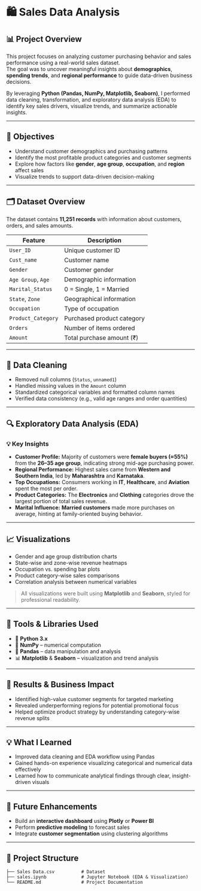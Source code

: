 # 🛍️ Sales Data Analysis

## 📊 Project Overview  
This project focuses on analyzing customer purchasing behavior and sales performance using a real-world sales dataset.  
The goal was to uncover meaningful insights about **demographics**, **spending trends**, and **regional performance** to guide data-driven business decisions.

By leveraging **Python (Pandas, NumPy, Matplotlib, Seaborn)**, I performed data cleaning, transformation, and exploratory data analysis (EDA) to identify key sales drivers, visualize trends, and summarize actionable insights.

---

## 🎯 Objectives  
- Understand customer demographics and purchasing patterns  
- Identify the most profitable product categories and customer segments  
- Explore how factors like **gender**, **age group**, **occupation**, and **region** affect sales  
- Visualize trends to support data-driven decision-making  

---

## 🗂️ Dataset Overview  
The dataset contains **11,251 records** with information about customers, orders, and sales amounts.

| Feature | Description |
|----------|--------------|
| `User_ID` | Unique customer ID |
| `Cust_name` | Customer name |
| `Gender` | Customer gender |
| `Age Group`, `Age` | Demographic information |
| `Marital_Status` | 0 = Single, 1 = Married |
| `State`, `Zone` | Geographical information |
| `Occupation` | Type of occupation |
| `Product_Category` | Purchased product category |
| `Orders` | Number of items ordered |
| `Amount` | Total purchase amount (₹) |

---

## 🧹 Data Cleaning  
- Removed null columns (`Status`, `unnamed1`)  
- Handled missing values in the `Amount` column  
- Standardized categorical variables and formatted column names  
- Verified data consistency (e.g., valid age ranges and order quantities)  

---

## 🔍 Exploratory Data Analysis (EDA)

### 💡 Key Insights  
- **Customer Profile:** Majority of customers were **female buyers (≈55%)** from the **26–35 age group**, indicating strong mid-age purchasing power.  
- **Regional Performance:** Highest sales came from **Western and Southern India**, led by **Maharashtra** and **Karnataka**.  
- **Top Occupations:** Consumers working in **IT**, **Healthcare**, and **Aviation** spent the most per order.  
- **Product Categories:** The **Electronics** and **Clothing** categories drove the largest portion of total sales revenue.  
- **Marital Influence:** **Married customers** made more purchases on average, hinting at family-oriented buying behavior.  

---

## 📈 Visualizations  
- Gender and age group distribution charts  
- State-wise and zone-wise revenue heatmaps  
- Occupation vs. spending bar plots  
- Product category-wise sales comparisons  
- Correlation analysis between numerical variables  

> All visualizations were built using **Matplotlib** and **Seaborn**, styled for professional readability.

---

## 🧭 Tools & Libraries Used
- 🐍 **Python 3.x**  
- 🔢 **NumPy** – numerical computation  
- 🧮 **Pandas** – data manipulation and analysis  
- 📊 **Matplotlib** & **Seaborn** – visualization and trend analysis  

---

## 🚀 Results & Business Impact  
- Identified high-value customer segments for targeted marketing  
- Revealed underperforming regions for potential promotional focus  
- Helped optimize product strategy by understanding category-wise revenue splits  

---

## 💡 What I Learned  
- Improved data cleaning and EDA workflow using Pandas  
- Gained hands-on experience visualizing categorical and numerical data effectively  
- Learned how to communicate analytical findings through clear, insight-driven visuals  

---

## 🔮 Future Enhancements  
- Build an **interactive dashboard** using **Plotly** or **Power BI**  
- Perform **predictive modeling** to forecast sales  
- Integrate **customer segmentation** using clustering algorithms  

---

## 📁 Project Structure  

```
├── Sales Data.csv          # Dataset  
├── sales.ipynb             # Jupyter Notebook (EDA & Visualization)  
└── README.md               # Project Documentation  
```

